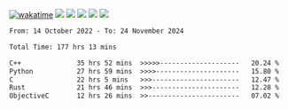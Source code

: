 [![wakatime](https://wakatime.com/badge/user/368879df-dc38-4b1a-86c4-8a2054a0e074.svg)](https://wakatime.com/@368879df-dc38-4b1a-86c4-8a2054a0e074)
<img src="https://img.shields.io/badge/Windows-0078D6?style=flat&logo=Windows&logoColor=white">
<img src="https://img.shields.io/badge/IntelliJ_IDEA-000000.svg?style=flat&logo=IntelliJ-IDEA&logoColor=white">
<img src="https://img.shields.io/badge/CLion-000000.svg?style=flat&logo=CLion&logoColor=white">
<img src="https://img.shields.io/badge/Visual_Studio_Code-007ACC?style=flat&logo=Visual-Studio-Code&logoColor=white">
<img src="https://img.shields.io/badge/Discord-5865F2?label=kano42&style=flat&logo=discord&logoColor=white">
<br>


<!--START_SECTION:waka-->

```txt
From: 14 October 2022 - To: 24 November 2024

Total Time: 177 hrs 13 mins

C++              35 hrs 52 mins  >>>>>--------------------   20.24 %
Python           27 hrs 59 mins  >>>>---------------------   15.80 %
C                22 hrs 5 mins   >>>----------------------   12.47 %
Rust             21 hrs 46 mins  >>>----------------------   12.28 %
ObjectiveC       12 hrs 26 mins  >>-----------------------   07.02 %
```

<!--END_SECTION:waka-->
